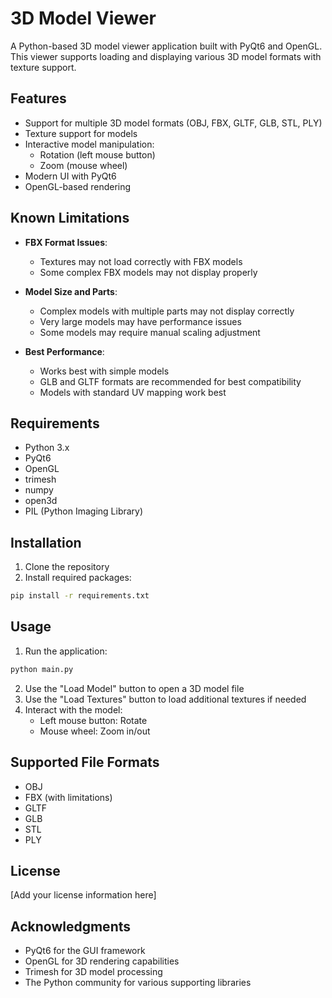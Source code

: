 # 3D Model Viewer

A Python-based 3D model viewer application built with PyQt6 and OpenGL. This viewer supports loading and displaying various 3D model formats with texture support.

## Features

- Support for multiple 3D model formats (OBJ, FBX, GLTF, GLB, STL, PLY)
- Texture support for models
- Interactive model manipulation:
  - Rotation (left mouse button)
  - Zoom (mouse wheel)
- Modern UI with PyQt6
- OpenGL-based rendering

## Known Limitations

- **FBX Format Issues**:
  - Textures may not load correctly with FBX models
  - Some complex FBX models may not display properly

- **Model Size and Parts**:
  - Complex models with multiple parts may not display correctly
  - Very large models may have performance issues
  - Some models may require manual scaling adjustment

- **Best Performance**:
  - Works best with simple models
  - GLB and GLTF formats are recommended for best compatibility
  - Models with standard UV mapping work best

## Requirements

- Python 3.x
- PyQt6
- OpenGL
- trimesh
- numpy
- open3d
- PIL (Python Imaging Library)

## Installation

1. Clone the repository
2. Install required packages:
```bash
pip install -r requirements.txt
```

## Usage

1. Run the application:
```bash
python main.py
```

2. Use the "Load Model" button to open a 3D model file
3. Use the "Load Textures" button to load additional textures if needed
4. Interact with the model:
   - Left mouse button: Rotate
   - Mouse wheel: Zoom in/out

## Supported File Formats

- OBJ
- FBX (with limitations)
- GLTF
- GLB
- STL
- PLY

## License

[Add your license information here]

## Acknowledgments

- PyQt6 for the GUI framework
- OpenGL for 3D rendering capabilities
- Trimesh for 3D model processing
- The Python community for various supporting libraries 
